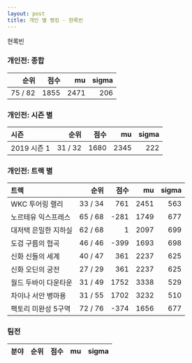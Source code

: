 ```yaml
---
layout: post
title: 개인 별 랭킹 - 현록빈
---
```


현록빈

### 개인전: 종합

| 순위 | 점수 | mu | sigma |
|---:|---:|---:|---:|
| 75 / 82 | 1855 | 2471 | 206 |

### 개인전: 시즌 별

| 시즌 | 순위 | 점수 | mu | sigma |
|:---|---:|---:|---:|---:|
| 2019 시즌 1 | 31 / 32 | 1680 | 2345 | 222 |

### 개인전: 트랙 별

| 트랙 | 순위 | 점수 | mu | sigma |
|:---|---:|---:|---:|---:|
| WKC 투어링 랠리 | 33 / 34 | 761 | 2451 | 563 |
| 노르테유 익스프레스 | 65 / 68 | -281 | 1749 | 677 |
| 대저택 은밀한 지하실 | 62 / 68 | 1 | 2097 | 699 |
| 도검 구름의 협곡 | 46 / 46 | -399 | 1693 | 698 |
| 신화 신들의 세계 | 40 / 47 | 361 | 2237 | 625 |
| 신화 오딘의 궁전 | 27 / 29 | 361 | 2237 | 625 |
| 월드 두바이 다운타운 | 31 / 49 | 1752 | 3338 | 529 |
| 차이나 서안 병마용 | 31 / 55 | 1702 | 3232 | 510 |
| 팩토리 미완성 5구역 | 72 / 76 | -374 | 1656 | 677 |

### 팀전

| 분야 | 순위 | 점수 | mu | sigma |
|:---|---:|---:|---:|---:|
